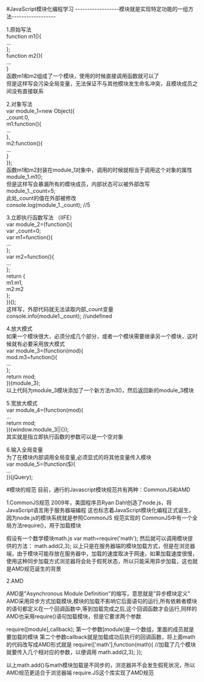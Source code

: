 #JavaScript模块化编程学习
------------------模块就是实现特定功能的一组方法------------------



1.原始写法 <br/>
function m1(){<br/>
    ...<br/>
};<br/>
function m2(){<br/>
    ...<br/>
}<br/>
函数m1和m2组成了一个模块，使用的时候直接调用函数就可以了<br/>
但是这样写会污染全局变量，无法保证不与其他模块发生命名冲突，且模块成员之间没有直接联系<br/>


2.对象写法<br/>
var module_1=new Object({<br/>
    _count:0,<br/>
    m1:function(){<br/>
        ...<br/>
    },<br/>
    m2:function(){<br/>
        ...<br/>
    }<br/>
});<br/>
函数m1和m2封装在module_1对象中，调用的时候就相当于调用这个对象的属性       module_1.m1();<br/>
但是这样写会暴漏所有的模块成员，内部状态可以被外部改写<br/>
module_1._count=5;<br/>
此处_count的值在外部被修改<br/>
console.log(module_1._count);           //5<br/>

3.立即执行函数写法   （IIFE）<br/>
var module_2=(function(){<br/>
    var _count=0;<br/>
    var m1=function(){<br/>
        ...<br/>
    };<br/>
    var m2=function(){<br/>
        ...<br/>
    };<br/>
    return {<br/>
        m1:m1,<br/>
        m2:m2<br/>
    };<br/>
})();<br/>
这样写，外部代码就无法读取内部_count变量<br/>
console.info(module1._count);           //undefined<br/>

4.放大模式<br/>
如果一个模块很大，必须分成几个部分，或者一个模块需要继承另一个模块，这时候就有必要采用放大模式<br/>
var module_3=(function(mod){<br/>
    mod.m3=function(){<br/>
        ...<br/>
    };<br/>
    return mod;<br/>
})(module_3);<br/>
以上代码为module_3模块添加了一个新方法m3()，然后返回新的module_3模块<br/>

5.宽放大模式<br/>
var module_4=(function(mod){<br/>
    ...<br/>
    return mod;<br/>
})(window.module_3||{});<br/>
其实就是指立即执行函数的参数可以是一个空对象<br/>

6.输入全局变量<br/>
为了在模块内部调用全局变量,必须显式的将其他变量传入模块<br/>
var module_5=(function($){<br/>
    ...<br/>
})(jQuery);<br/>

#模块的规范
目前，通行的Javascript模块规范共有两种：CommonJS和AMD

1.CommonJS规范
2009年，美国程序员Ryan Dahl创造了node.js，将JavaScript语言用于服务器端编程
这也标志着JavaScript模块化编程正式诞生，因为node.js的模块系统就是参照CommonJS 规范实现的
CommonJS中有一个全局方法require()，用于加载模块

假设有一个数学模块math.js
var math=require('math');
然后就可以调用模块提供的方法：
math.add(2,3);
以上只是在服务器端的模块加载方式，但是在浏览器端，由于模块可能存放在服务器中，加载的速度取决于网速，如果加载速度很慢，使用这种同步加载方式浏览器将会处于假死状态，所以只能采用异步加载，这也就是AMD规范诞生的背景

2.AMD

AMD是"Asynchronous Module Definition"的缩写，意思就是"异步模块定义"
AMD采用异步方式加载模块,模块的加载不影响它后面语句的运行,所有依赖者模块的语句都定义在一个回调函数中,等到加载完成之后,这个回调函数才会运行,同样的AMD也采用require()语句加载模块，但是它要求两个参数

require([module],callback);
第一个参数[module]是一个数组，里面的成员就是要加载的模块
第二个参数callback就是加载成功后执行的回调函数，将上面math的代码改写成AMD形式就是
require(['math'],function(math){    //加载了几个模块就要传入几个相对应的参数，以便调用
    math.add(2,3);
});

以上math.add()与math模块加载是不同步的，浏览器并不会发生假死状况，所以AMD规范更适合于浏览器端
require.JS这个库实现了AMD规范
